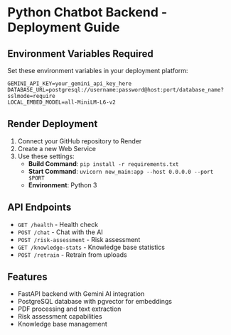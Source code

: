# Python Chatbot Backend - Deployment Guide

## Environment Variables Required

Set these environment variables in your deployment platform:

```
GEMINI_API_KEY=your_gemini_api_key_here
DATABASE_URL=postgresql://username:password@host:port/database_name?sslmode=require
LOCAL_EMBED_MODEL=all-MiniLM-L6-v2
```

## Render Deployment

1. Connect your GitHub repository to Render
2. Create a new Web Service
3. Use these settings:
   - **Build Command**: `pip install -r requirements.txt`
   - **Start Command**: `uvicorn new_main:app --host 0.0.0.0 --port $PORT`
   - **Environment**: Python 3

## API Endpoints

- `GET /health` - Health check
- `POST /chat` - Chat with the AI
- `POST /risk-assessment` - Risk assessment
- `GET /knowledge-stats` - Knowledge base statistics
- `POST /retrain` - Retrain from uploads

## Features

- FastAPI backend with Gemini AI integration
- PostgreSQL database with pgvector for embeddings
- PDF processing and text extraction
- Risk assessment capabilities
- Knowledge base management
